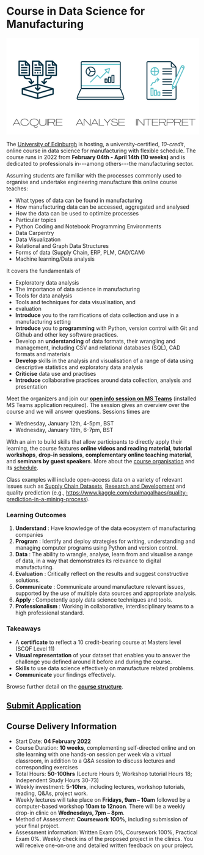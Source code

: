 # Course in Data Science for Manufacturing

![teaser](images/teaserdsm.png)

The [University of Edinburgh](https://www.ed.ac.uk) is hosting, a university-certified, _10-credit_, online course in data science for manufacturing with flexible schedule. The course runs in 2022 from __February 04th - April 14th (10 weeks)__ and is dedicated to professionals in---among others---the manufacturing sector.

Assuming students are familiar with the processes commonly used to organise and undertake engineering manufacture this online course teaches:

*	What types of data can be found in manufacturing
*	How manufacturing data can be accessed, aggregated and analysed 
*	How the data can be used to optimize processes
*	Particular topics
  *	Python Coding and Notebook Programming Environments 
  *	Data Carpentry
  *	Data Visualization
  *	Relational and Graph Data Structures
  * Forms of data (Supply Chain, ERP, PLM, CAD/CAM)
  *	Machine learning/Data analysis


It covers the fundamentals of 
* Exploratory data analysis
* The importance of data science in manufacturing
* Tools for data analysis
* Tools and techniques for data visualisation, and
* evaluation
* __Introduce__ you to the ramifications of data collection and use in a manufacturing setting
* __Introduce__ you to __programming__ with Python, version control with Git and Github and other key software practices.
* Develop an __understanding__ of data formats, their wrangling and management, including CSV and relational databases (SQL), CAD formats and materials 
* __Develop__ skills in the analysis and visualisation of a range of data using descriptive statistics and exploratory data analysis
* __Criticise__ data use and practises 
* __Introduce__ collaborative practices around data collection, analysis and presentation


Meet the organizers and join our **[open info session on MS Teams](https://teams.microsoft.com/l/meetup-join/19%3ameeting_NWY3YzIwZTAtOWEzZC00M2Q0LWIxYWEtZmFjYzg1MzA1MmRj%40thread.v2/0?context=%7b%22Tid%22%3a%222e9f06b0-1669-4589-8789-10a06934dc61%22%2c%22Oid%22%3a%2269a6ec46-60d9-4c4e-99e5-c8561f10dbfb%22%7d)** (installed MS Teams application required). The session gives an overview over the course and we will answer questions. Sessions times are 
* Wednesday, January 12th, 4-5pm, BST
* Wednesday, January 19th, 6-7pm, BST


With an aim to build skills that allow participants to directly apply their learning, the course features __online videos and reading material__, __tutorial workshops__, __drop-in sessions__,  __complementary online teaching material__, and __seminars by guest speakers__. More about the [course organisation](organisation.html) and its [schedule](content.html).

<!---We encourage **BYOD---bring and work on your own data project** (we can sign non-disclosure agreements). --->
Class examples will include open-access data on a variety of relevant issues such as [Supply Chain Datasets](https://www.kaggle.com/abdelrahmancae/supply-chain-analysis-and-modeling), [Research and Development](https://data.world/ie-central-stats/506f5e92-cf59-48c0-8ad7-943482cca2c7) and quality prediction (e.g., https://www.kaggle.com/edumagalhaes/quality-prediction-in-a-mining-process).

### Learning Outcomes
1. **Understand** : Have knowledge of the data ecosystem of manufacturing companies
2. **Program** : Identify and deploy strategies for writing, understanding and managing computer programs using Python and version control.
3. **Data** : The ability to wrangle, analyse, learn from and visualise a range of data, in a way that demonstrates its relevance to digital manufacturing.
4. **Evaluation** : Critically reflect on the results and suggest constructive solutions. 
5. **Communicate** : Communicate around manufacture relevant issues, supported by the use of multiple data sources and appropriate analysis.
6. **Apply** : Competently apply data science techniques and tools.
7. **Professionalism** : Working in collaborative, interdisciplinary teams to a high professional standard.


### Takeaways 
* A **certificate** to reflect a 10 credit-bearing course at Masters level (SCQF Level 11)
* **Visual representation** of your dataset that enables you to answer the challenge you defined around it before and during the course.
* **Skills** to use data science effectively on manufacture related problems.
* **Communicate** your findings effectively. 

Browse further detail on the __[course structure](organisation.md)__.

<!-- ## Focus Groups -->

## [Submit Application](https://forms.office.com/Pages/ResponsePage.aspx?id=sAafLmkWiUWHiRCgaTTcYSh2MWKVoxpLrG5A3l7A6AdUMDdMQUJVRDFROFg2NDJQSzY3VkdTNzFaNy4u)

<!-- Applications are now being accepted for the course. Please note that you **must** state that you are registering for the course ***Data Science for Manufacturing*** in the "Supporting Statement" section of the [application form](https://www.ed.ac.uk/studying/postgraduate/degrees/index.php?r=site/view&edition=2020&id=1002). -->


## Course Delivery Information
* Start Date: __04 February 2022__
* Course Duration: __10 weeks__, complementing self-directed online and on site learning with one hands-on session per week via a virtual classroom, in addition to a Q&amp;A session to discuss lectures and corresponding exercises 
* Total Hours: __50-100hrs__ (Lecture Hours 9; Workshop tutorial Hours 18; Independent Study Hours 30-73) 
* Weekly investment: __5-10hrs__, including lectures, workshop tutorials, reading, Q&As, project work.
* Weekly lectures will take place on __Fridays, 9am – 10am__ followed by a computer-based workshop __10am to 12noon__. There will be a weekly drop-in clinic on __Wednesdays, 7pm – 8pm__.  
* Method of Assessment: __Coursework 100%__, including submission of your final project. 
* Assessment information: Written Exam 0%, Coursework 100%, Practical Exam 0%. Weekly check ins of the proposed project in the clinics. You will receive one-on-one and detailed written feedback on your project.
